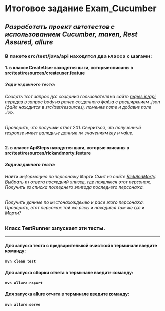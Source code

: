 # **Итоговое задание Exam_Cucumber**
##  _Разработать проект автотестов с использованием Cucumber, maven, Rest Assured, allure_
### В пакете src/test/java/api находятся два класса с шагами:
#### 1. в классе CreateUser находятся шаги, которые описаны в src/test/resources/createuser.feature
##### Задача данного теста: 
######    Создать тест запрос для создания пользователя на сайте [reqres.in/api](https://reqres.in/api/users/ "https://reqres.in/api/users/"), передав в запрос body из ранее созданного файла с расширением .json (файл находится в src/test/resources), поменяв name и добавив поле Job.
######    Проверить, что получили ответ 201. Свериться, что полученный response имеет валидные данные по значениям key и value.
#### 2. в классе ApiSteps находятся шаги, которые описаны в src/test/resources/rickandmorty.feature
##### Задача данного теста: 
######    Найти информацию по персонажу Морти Смит на сайте [RickAndMorty](https://rickandmortyapi.com/api "https://rickandmortyapi.com/api"). Выбрать из ответа последний эпизод, где появлялся этот персонаж. Получить из списка последнего эпизода последнего персонажа. 
######    Получить данные по местонахождению и расе этого персонажа. Проверить, этот персонаж той же расы и находится там же где и Морти?
### Класс TestRunner запускает эти тесты.
***
#### Для запуска теста с предварительной очисткой в терминале введите команду:
#### `mvn clean test`
#### Для запуска сборки отчета в терминале введите команду:
#### `mvn allure:report`
#### Для запуска allure отчета в терминале введите команду:
#### `mvn allure:serve`
